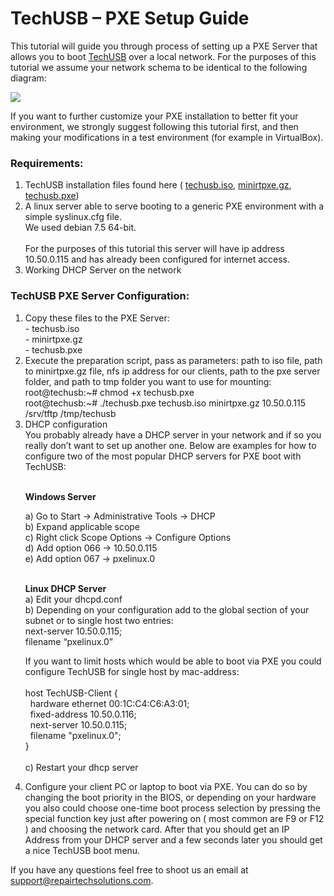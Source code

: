 TechUSB – PXE Setup Guide
===========

This tutorial will guide you through process of setting up a PXE Server that allows you to boot <a href="https://repairtechsolutions.com">TechUSB</a> over a local network. For the purposes of this tutorial we assume your network schema to be identical to the following diagram:

<img src="http://i.imgur.com/eddEPIs.png" />

If you want to further customize your PXE installation to better fit your environment, we strongly suggest following this tutorial first, and then making your modifications in a test environment (for example in VirtualBox).

<h3>Requirements:</h3>

<ol>
<li>TechUSB installation files found here ( <a href="https://8a460776177d49c765ce-a2065d3226b6f083a3fe1d53a8aa037e.ssl.cf1.rackcdn.com/techusb.iso">techusb.iso</a>, <a href="https://8a460776177d49c765ce-a2065d3226b6f083a3fe1d53a8aa037e.ssl.cf1.rackcdn.com/minirtpxe.gz">minirtpxe.gz</a>, <a href="https://8a460776177d49c765ce-a2065d3226b6f083a3fe1d53a8aa037e.ssl.cf1.rackcdn.com/techusb.pxe">techusb.pxe</a>)
</li>
<li>A linux server able to serve booting to a generic PXE environment with a simple syslinux.cfg file.<br />
We used debian 7.5 64-bit.
<br/><br/>
For the purposes of this tutorial this server will have ip address 10.50.0.115 and has already been configured for internet access.
</li>
<li>Working DHCP Server on the network
</li>
</ol>
<h3>TechUSB PXE Server Configuration:</h3>
<ol>
<li>Copy these files to the PXE Server:<br/>
- techusb.iso<br/>
- minirtpxe.gz<br/>
- techusb.pxe<br/>
</li>
<li>
Execute the preparation script, pass as parameters: path to iso file, path to minirtpxe.gz file, nfs ip address for our clients, path to the pxe server folder, and path to tmp folder you want to use for mounting:<br/>
root@techusb:~#   chmod +x techusb.pxe<br/>
root@techusb:~#   ./techusb.pxe techusb.iso minirtpxe.gz 10.50.0.115 /srv/tftp /tmp/techusb<br/>
</li>
<li>DHCP configuration<br/>
You probably already have a DHCP server in your network and if so you really don’t want to set up another one. Below are examples for how to configure two of the most popular DHCP servers for PXE boot with TechUSB:<br/>

<br/><b>Windows Server</b><br/>

a) Go to Start -> Administrative Tools -> DHCP<br/>
b) Expand applicable scope<br/>
c) Right click Scope Options -> Configure Options<br/>
d) Add option 066 -> 10.50.0.115<br/>
e) Add option 067 -> pxelinux.0<br/>

<br/><b>Linux DHCP Server</b><br/>
a)	Edit your dhcpd.conf<br/>
b)	Depending on your configuration add to the global section of your subnet or to single host two entries:<br/>
next-server 10.50.0.115;<br/>
filename “pxelinux.0”<br/>

If you want to limit hosts which would be able to boot via PXE you could configure TechUSB for single host by mac-address:
<br/><br/>host TechUSB-Client {<br/>
&nbsp;&nbsp;hardware ethernet 00:1C:C4:C6:A3:01;<br/>
&nbsp;&nbsp;fixed-address 10.50.0.116;<br/>
&nbsp;&nbsp;next-server 10.50.0.115;<br/>
&nbsp;&nbsp;filename "pxelinux.0";<br/>
}<br/><br/>
c)	Restart your dhcp server
</li>
<li>Configure your client PC or laptop to boot via PXE. You can do so by changing the boot priority in the BIOS, or depending on your hardware you also could choose one-time boot process selection by pressing the special function key just after powering on ( most common are F9 or F12 ) and choosing the network card. After that you should get an IP Address from your DHCP server and a few seconds later you should get a nice TechUSB boot menu.
</li></ol>
If you have any questions feel free to shoot us an email at <a href="mailto:support@repairtechsolutions.com">support@repairtechsolutions.com</a>.
